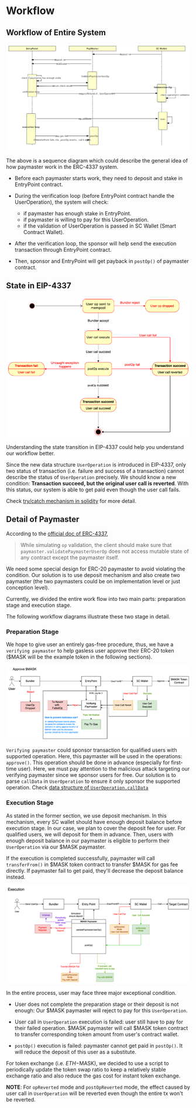 # Workflow

## Workflow of Entire System

![workflow](handlerOp_timesquence.jpeg)

The above is a sequence diagram which could describe the general idea of how paymaster work in the ERC-4337 system.

- Before each paymaster starts work, they need to deposit and stake in EntryPoint contract.
- During the verification loop (before EntryPoint contract handle the UserOperation), the system will check:

  - if paymaster has enough stake in EntryPoint.
  - if paymaster is willing to pay for this UserOperation.
  - if the validation of UserOperation is passed in SC Wallet (Smart Contract Wallet).

- After the verification loop, the sponsor will help send the execution transaction through EntryPoint contract.
- Then, sponsor and EntryPoint will get payback in `postOp()` of paymaster contract.

## State in EIP-4337

![state](stateDiagram.png)

Understanding the state transition in EIP-4337 could help you understand our workflow better.

Since the new data structure `UserOperation` is introduced in EIP-4337, only two status of transaction (i.e. failure and success of a transaction) cannot describe the status of `UserOperation` precisely. We should know a new condition: **Transaction succeed, but the original user call is reverted**. With this status, our system is able to get paid even though the user call fails.

Check [try/catch mechanism in solidity](https://docs.soliditylang.org/en/v0.8.17/control-structures.html?highlight=try#try-catch) for more detail.

## Detail of Paymaster

According to the [official doc of ERC-4337](https://eips.ethereum.org/EIPS/eip-4337#simulation),

> While simulating `op` validation, the client should make sure that `paymaster.validatePaymasterUserOp` does not access mutable state of any contract except the paymaster itself.

We need some special design for ERC-20 paymaster to avoid violating the condition. Our solution is to use deposit mechanism and also create two paymaster (the two paymasters could be on implementation level or just conception level).

Currently, we divided the entire work flow into two main parts: preparation stage and execution stage.

The following workflow diagrams illustrate these two stage in detail.

### Preparation Stage

We hope to give user an entirely gas-free procedure, thus, we have a `verifying paymaster` to help gasless user approve their ERC-20 token ($MASK will be the example token in the following sections).

![preparation](preparation.png)

`Verifying paymaster` could sponsor transaction for qualified users with supported operation. Here, this paymaster will be used in the operations: `approve()`. This operation should be done in advance (especially for first-time user). Here, we must pay attention to the malicious attack targeting our verifying paymaster since we sponsor users for free. Our solution is to parse `callData` in `UserOperation` to ensure it only sponsor the supported operation. Check [data structure of `UserOperation.callData`](callDataField.md)

### Execution Stage

As stated in the former section, we use deposit mechanism. In this mechanism, every SC wallet should have enough deposit balance before execution stage. In our case, we plan to cover the deposit fee for user. For qualified users, we will deposit for them in advance. Then, users with enough deposit balance in our paymaster is eligible to perform their `UserOperation` via our $MASK paymaster.

If the execution is completed successfully, paymaster will call `transferFrom()` in $MASK token contract to transfer $MASK for gas fee directly. If paymaster fail to get paid, they'll decrease the deposit balance instead.

![execution](execution.png)

In the entire process, user may face three major exceptional condition.

- User does not complete the preparation stage or their deposit is not enough: Our $MASK paymaster will reject to pay for this `UserOperation`.

- User call in `UserOperation` execution is failed: user still have to pay for their failed operation. $MASK paymaster will call $MASK token contract to transfer corresponding token amount from user's contract wallet.

- `postOp()` execution is failed: paymaster cannot get paid in `postOp()`. It will reduce the deposit of this user as a substitute.

For token exchange (i.e. $ETH-$MASK), we decided to use a script to periodically update the token swap ratio to keep a relatively stable exchange ratio and also reduce the gas cost for instant token exchange.

**NOTE**: For `opReverted` mode and `postOpReverted` mode, the effect caused by user call in `UserOperation` will be reverted even though the entire tx won't be reverted.
